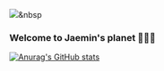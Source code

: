 <img src="https://img.shields.io/badge/Python-3766AB?style=flat-square&logo=Python&logoColor=white"/></a>&nbsp 
### Welcome to Jaemin's planet 👋👋👋

[![Anurag's GitHub stats](https://github-readme-stats.vercel.app/api?username=jaeminkim0523&show_icons=true&theme=dark&text_color=ffffff&title_color=ffffff&icon_color=ffffff)](https://github.com/jaeminkim0523/github-readme-stats)

<!--
**jaeminKim0523/jaeminKim0523** is a ✨ _special_ ✨ repository because its `README.md` (this file) appears on your GitHub profile.

Here are some ideas to get you started:

- 🌱 I’m currently learning ...
- 👯 I’m looking to collaborate on ...
- 🤔 I’m looking for help with ...
- 💬 Ask me about ...
- 📫 How to reach me: ...
- 😄 Pronouns: ...
- ⚡ Fun fact: ...
-->
